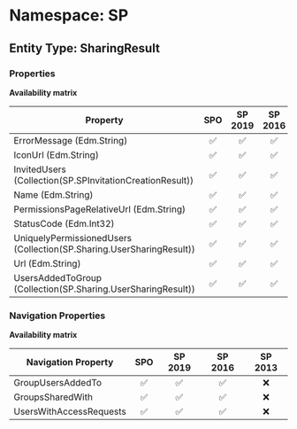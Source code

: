 # Namespace: SP

## Entity Type: SharingResult

### Properties

**Availability matrix**

Property | SPO | SP 2019 | SP 2016 | SP 2013
----------|:---:|:-------:|:-------:|:-------:
ErrorMessage (Edm.String) | ✅ | ✅ | ✅ | ❌
IconUrl (Edm.String) | ✅ | ✅ | ✅ | ❌
InvitedUsers (Collection(SP.SPInvitationCreationResult)) | ✅ | ✅ | ✅ | ❌
Name (Edm.String) | ✅ | ✅ | ✅ | ❌
PermissionsPageRelativeUrl (Edm.String) | ✅ | ✅ | ✅ | ❌
StatusCode (Edm.Int32) | ✅ | ✅ | ✅ | ❌
UniquelyPermissionedUsers (Collection(SP.Sharing.UserSharingResult)) | ✅ | ✅ | ✅ | ❌
Url (Edm.String) | ✅ | ✅ | ✅ | ❌
UsersAddedToGroup (Collection(SP.Sharing.UserSharingResult)) | ✅ | ✅ | ✅ | ❌

### Navigation Properties

**Availability matrix**

Navigation Property | SPO | SP 2019 | SP 2016 | SP 2013
----------|:---:|:-------:|:-------:|:-------:
GroupUsersAddedTo | ✅ | ✅ | ✅ | ❌
GroupsSharedWith | ✅ | ✅ | ✅ | ❌
UsersWithAccessRequests | ✅ | ✅ | ✅ | ❌